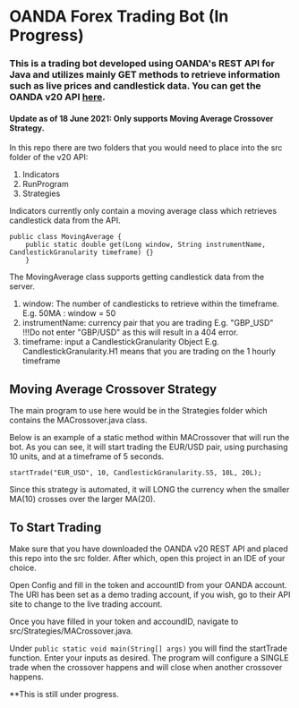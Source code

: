 # OANDA Forex Trading Bot (In Progress)

### This is a trading bot developed using OANDA's REST API for Java and utilizes mainly GET methods to retrieve information such as live prices and candlestick data. You can get the OANDA v20 API [here](https://github.com/oanda/v20-java). 

#### Update as of 18 June 2021: Only supports Moving Average Crossover Strategy.

In this repo there are two folders that you would need to place into the src folder of the v20 API:
1. Indicators
2. RunProgram
3. Strategies

Indicators currently only contain a moving average class which retrieves candlestick data from the API. 


```
public class MovingAverage {
    public static double get(Long window, String instrumentName, CandlestickGranularity timeframe) {}
    }
```
The MovingAverage class supports getting candlestick data from the server.
1. window: The number of candlesticks to retrieve within the timeframe. E.g. 50MA : window = 50
2. instrumentName: currency pair that you are trading E.g. "GBP_USD" !!!Do not enter "GBP/USD" as this will result in a 404 error.
3. timeframe: input a CandlestickGranularity Object E.g. CandlestickGranularity.H1 means that you are trading on the 1 hourly timeframe

## Moving Average Crossover Strategy
The main program to use here would be in the Strategies folder which contains the MACrossover.java class.

Below is an example of a static method within MACrossover that will run the bot. As you can see, it will start trading the EUR/USD pair, using purchasing 10 units, and at a timeframe of 5 seconds.
```
startTrade("EUR_USD", 10, CandlestickGranularity.S5, 10L, 20L);
```

Since this strategy is automated, it will LONG the currency when the smaller MA(10) crosses over the larger MA(20).

## To Start Trading
Make sure that you have downloaded the OANDA v20 REST API and placed this repo into the src folder. After which, open this project in an IDE of your choice.

Open Config and fill in the token and accountID from your OANDA account. The URI has been set as a demo trading account, if you wish, go to their API site to change to the live trading account.

Once you have filled in your token and accoundID, navigate to src/Strategies/MACrossover.java.

Under `public static void main(String[] args)` you will find the startTrade function. Enter your inputs as desired. The program will configure a SINGLE trade when the crossover happens and will close when another crossover happens.

**This is still under progress.




